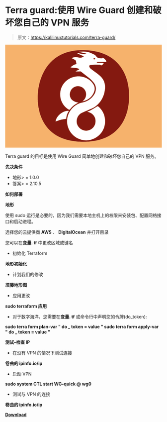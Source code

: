 # Terra guard:使用 Wire Guard 创建和破坏您自己的 VPN 服务

> 原文：<https://kalilinuxtutorials.com/terra-guard/>

[![Terra guard : Create And Destroy Your Own VPN Service Using Wire Guard](img/9b70d02e238ba2642c8c42f983c10970.png "Terra guard : Create And Destroy Your Own VPN Service Using Wire Guard")](https://1.bp.blogspot.com/-eU-BbOg2-Go/YPzl_BrvecI/AAAAAAAAKNU/1BWvkjbGICEHz9y8nreVa7sfWrsHkB2tACLcBGAsYHQ/s579/wireguard%2B%25281%2529.png)

Terra guard 的目标是使用 Wire Guard 简单地创建和破坏您自己的 VPN 服务。

**先决条件**

*   地形> = 1.0.0
*   答案> = 2.10.5

**如何部署**

**地形**

使用 sudo 运行是必要的，因为我们需要本地主机上的权限来安装包、配置网络接口和启动进程。

选择您的云提供商 **AWS** 、 **DigitalOcean** 并打开目录

您可以在**变量. tf** 中更改区域或键名

*   初始化 Terraform

**地形初始化**

*   计划我们的修改

**须藤地形图**

*   应用更改

**sudo terraform 应用**

*   对于数字海洋，您需要在**变量. tf** 或命令行中声明您的令牌(do_token):

**sudo terra form plan-var " do _ token = value "
sudo terra form apply-var " do _ token = value "**

**测试–检查 IP**

*   在没有 VPN 的情况下测试连接

**卷曲的 ipinfo.io/ip**

*   启动 VPN

**sudo system CTL start WG-quick @ wg0**

*   测试与 VPN 的连接

**卷曲的 ipinfo.io/ip**

[**Download**](https://github.com/P0ssuidao/terraguard)